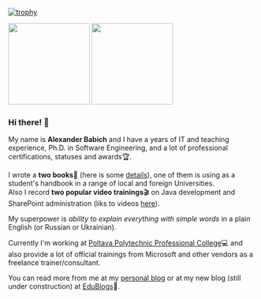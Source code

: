 
[![trophy](https://github-profile-trophy.vercel.app/?username=liketaurus)](https://github.com/ryo-ma/github-profile-trophy)
<div>
<img  height="165" src="https://github-readme-stats.vercel.app/api?username=liketaurus&layout=compact&show_icons=true"></img> 
<img  height="165" src="https://github-readme-stats.vercel.app/api/top-langs/?username=liketaurus&layout=compact&show_icons=true"></img>
</div>

### Hi there! 👋

My name is **Alexander Babich** and I have a years of IT and teaching experience, Ph.D. in Software Engineering, and a lot of professional certifications, statuses and awards🏆. 

I wrote a **two books**📖 (here is some [details](http://productivityblog.com.ua/?page_id=1831)), one of them is using as a student's handbook in a range of local and foreign Universities. <br>
Also I record **two popular video trainings**🎬 on Java development and SharePoint administration (liks to videos [here](http://productivityblog.com.ua/?page_id=2929)). 

My superpower is *ability to explain everything with simple words* in a plain English (or Russian or Ukrainian).

Currently I'm working at [Poltava Polytechnic Professional College](http://polytechnic.poltava.ua)💻 and also provide a lot of official trainings from Microsoft and other vendors as a freelance trainer/consultant.

You can read more from me at my [personal blog](http://productivityblog.com.ua/) or at my new blog (still under construction) at [EduBlogs](https://babich.edublogs.org/)📝.

<!--
**liketaurus/liketaurus** is a ✨ _special_ ✨ repository because its `README.md` (this file) appears on your GitHub profile.

Here are some ideas to get you started:

- 🔭 I’m currently working on ...
- 🌱 I’m currently learning ...
- 👯 I’m looking to collaborate on ...
- 🤔 I’m looking for help with ...
- 💬 Ask me about ...
- 📫 How to reach me: ...
- 😄 Pronouns: ...
- ⚡ Fun fact: ...
-->
